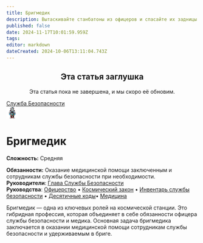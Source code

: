```yaml
---
title: Бригмедик
description: Вытаскивайте станбатоны из офицеров и спасайте их задницы.
published: false
date: 2024-11-17T10:01:59.959Z
tags: 
editor: markdown
dateCreated: 2024-10-06T13:11:04.743Z
---
```


<center>
<div class="warning-banner">
  <h2> Эта статья заглушка</h2>
  <p>Эта статья пока не завершена, и мы скоро её обновим.</p><p>
</div>
</center>


<div style="display: flex; justify-content: center;">
<div class="roles-passport sb">
  <div class="title sb"><a href="/roles/securityservicedepartment">Служба Безопасности</a></div>
  <div>
    <div><div><img src="/roles/brigmedic3.png" id="img"></div></div>
  <div><div>
    <h1>Бригмедик</h1>
    <p><strong>Сложность:</strong> Средняя</p>
    <strong>Обязанности:</strong> Оказание медицинской помощи заключенным и сотрудникам службы безопасности при необходимости.<br>
    <b>Руководители</b>: <a href="/roles/headofsecurity">Глава Службы Безопасности</a><br>
    <b>Руководства</b>: <a href="/guides/officership" title="Офицерство">Офицерство</a> • <a href="/spacelaw" title="Космический закон">Космический закон</a> • <a href="/guides/securityinventory" title="Инвентарь службы безопасности">Инвентарь службы безопасности</a> • <a href="/roles/securityservicedepartment/tencodes" title="Инвентарь службы безопасности">Десятичные коды</a>• <a href="/guides/medicine" title="Медицина">Медицина</a>
  </div></div>
  </div>
</div>
</div>

Бригмедик — одна из ключевых ролей на космической станции. Это гибридная профессия, которая объединяет в себе обязанности офицера службы безопасности и медика. Основная задача бригмедика заключается в оказании медицинской помощи сотрудникам службы безопасности и удерживаемым в бриге.


<div class="table"></div>